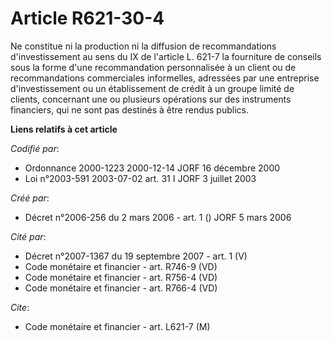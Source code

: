 # Article R621-30-4

Ne constitue ni la production ni la diffusion de recommandations d'investissement au sens du IX de l'article L. 621-7 la
fourniture de conseils sous la forme d'une recommandation personnalisée à un client ou de recommandations commerciales
informelles, adressées par une entreprise d'investissement ou un établissement de crédit à un groupe limité de clients,
concernant une ou plusieurs opérations sur des instruments financiers, qui ne sont pas destinés à être rendus publics.

**Liens relatifs à cet article**

_Codifié par_:

  - Ordonnance 2000-1223 2000-12-14 JORF 16 décembre 2000
  - Loi n°2003-591 2003-07-02 art. 31 I JORF 3 juillet 2003

_Créé par_:

  - Décret n°2006-256 du 2 mars 2006 - art. 1 () JORF 5 mars 2006

_Cité par_:

  - Décret n°2007-1367 du 19 septembre 2007 - art. 1 (V)
  - Code monétaire et financier - art. R746-9 (VD)
  - Code monétaire et financier - art. R756-4 (VD)
  - Code monétaire et financier - art. R766-4 (VD)

_Cite_:

  - Code monétaire et financier - art. L621-7 (M)

